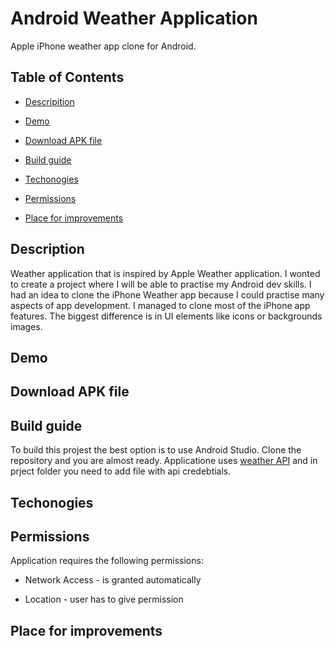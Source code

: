 # Android Weather Application

Apple iPhone weather app clone for Android.

## Table of Contents

- [Descripition](#description)

- [Demo](#demo)

- [Download APK file](#download-apk-file)

- [Build guide](#build-guide)

- [Techonogies](#techonogies)

- [Permissions](#permissions)

- [Place for improvements](#place-for-improvements)

## Description

Weather application that is inspired by Apple Weather application. I wonted to create a project where I will be able to practise my Android dev skills. I had an idea to clone the iPhone Weather app because I could practise many aspects of app development. I managed to clone most of the iPhone app features. The biggest difference is in UI elements like icons or backgrounds images.

## Demo

## Download APK file

## Build guide

To build this projest the best option is to use Android Studio. Clone the repository and you are almost ready. Applicatione uses [weather API](https://openweathermap.org/api) and in prject folder you need to add file with api credebtials.

## Techonogies

## Permissions

Application requires the following permissions:

- Network Access - is granted automatically

- Location - user has to give permission

## Place for improvements
